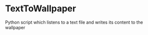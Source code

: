 # TextToWallpaper
Python script which listens to a text file and writes its content to the wallpaper
